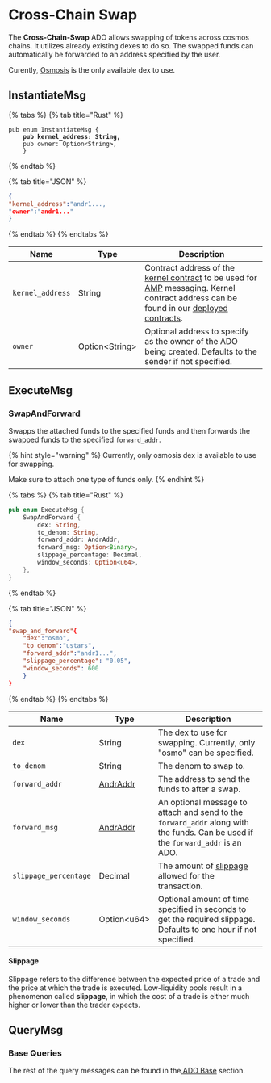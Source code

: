 # Cross-Chain Swap

The **Cross-Chain-Swap** ADO allows swapping of tokens across cosmos chains. It utilizes already existing dexes to do so. The swapped funds can automatically be forwarded to an address specified by the user.&#x20;

Curently, [Osmosis](https://docs.osmosis.zone) is the only available dex to use.

## InstantiateMsg

{% tabs %}
{% tab title="Rust" %}
<pre class="language-rust"><code class="lang-rust">pub enum InstantiateMsg {
<strong>    pub kernel_address: String,
</strong>    pub owner: Option&#x3C;String>,
    }
</code></pre>
{% endtab %}

{% tab title="JSON" %}
```json
{
"kernel_address":"andr1...,
"owner":"andr1..."
}
```
{% endtab %}
{% endtabs %}

| Name             | Type            | Description                                                                                                                                                                                                                                                                                                                   |
| ---------------- | --------------- | ----------------------------------------------------------------------------------------------------------------------------------------------------------------------------------------------------------------------------------------------------------------------------------------------------------------------------- |
| `kernel_address` | String          | Contract address of the [kernel contract](../platform-and-framework/andromeda-messaging-protocol/kernel.md) to be used for [AMP](../platform-and-framework/andromeda-messaging-protocol/) messaging. Kernel contract address can be found in our [deployed contracts](<../platform-and-framework/deployed-contracts (1).md>). |
| `owner`          | Option\<String> | Optional address to specify as the owner of the ADO being created. Defaults to the sender if not specified.                                                                                                                                                                                                                   |

## ExecuteMsg

### SwapAndForward

Swapps the attached funds to the specified funds and then forwards the swapped funds to the specified `forward_addr`.&#x20;

{% hint style="warning" %}
Currently, only osmosis dex is available to use for swapping.&#x20;

Make sure to attach one type of funds only.
{% endhint %}

{% tabs %}
{% tab title="Rust" %}
```rust
pub enum ExecuteMsg {
    SwapAndForward {
        dex: String,
        to_denom: String,
        forward_addr: AndrAddr,
        forward_msg: Option<Binary>,
        slippage_percentage: Decimal,
        window_seconds: Option<u64>,
    },
}
```
{% endtab %}

{% tab title="JSON" %}
```json
{
"swap_and_forward"{
    "dex":"osmo",
    "to_denom":"ustars",
    "forward_addr":"andr1...",
    "slippage_percentage": "0.05",
    "window_seconds": 600
    }
}
```
{% endtab %}
{% endtabs %}

| Name                  | Type                                                           | Description                                                                                                                      |
| --------------------- | -------------------------------------------------------------- | -------------------------------------------------------------------------------------------------------------------------------- |
| `dex`                 | String                                                         | The dex to use for swapping. Currently, only "osmo" can be specified.                                                            |
| `to_denom`            | String                                                         | The denom to swap to.                                                                                                            |
| `forward_addr`        | [AndrAddr](../platform-and-framework/common-types.md#andraddr) | The address to send the funds to after a swap.                                                                                   |
| `forward_msg`         | [AndrAddr](../platform-and-framework/common-types.md#andraddr) | An optional message to attach and send to the `forward_addr` along  with the funds. Can be used if the `forward_addr` is an ADO. |
| `slippage_percentage` | Decimal                                                        | The amount of [slippage](cross-chain-swap.md#slippage) allowed for the transaction.                                              |
| `window_seconds`      | Option\<u64>                                                   | Optional amount of time specified in seconds to get the required slippage. Defaults to one hour if not specified.                |

#### Slippage

Slippage refers to the difference between the expected price of a trade and the price at which the trade is executed. Low-liquidity pools result in a phenomenon called **slippage**, in which the cost of a trade is either much higher or lower than the trader expects.&#x20;

## QueryMsg

### &#x20;Base Queries

The rest of the query messages can be found in the[ ADO Base](../platform-and-framework/ado-base.md) section.
